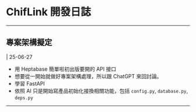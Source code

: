 # ChifLink 開發日誌

---

## 專案架構擬定

| 25-06-27

- 用 Heptabase 簡單啦初出版要開的 API 接口
- 想要從一開始就做好專案架構處理，所以跟 ChatGPT 來回討論。
- 學習 FastAPI
- 依照 AI 只是開始寫產品初始化接換相關功能，包括 `config.py`, `database.py`, `deps.py`

---
